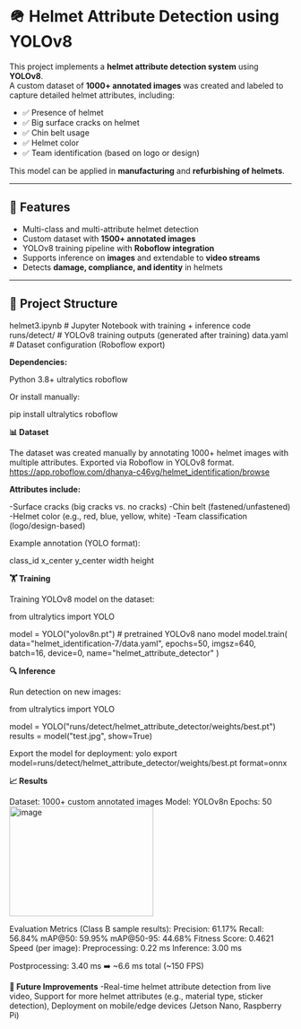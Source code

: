 # 🪖 Helmet Attribute Detection using YOLOv8

This project implements a **helmet attribute detection system** using **YOLOv8**.  
A custom dataset of **1000+ annotated images** was created and labeled to capture detailed helmet attributes, including:

- ✅ Presence of helmet  
- ✅ Big surface cracks on helmet  
- ✅ Chin belt usage  
- ✅ Helmet color  
- ✅ Team identification (based on logo or design)  

This model can be applied in **manufacturing** and **refurbishing of helmets**.

---

## 🚀 Features
- Multi-class and multi-attribute helmet detection  
- Custom dataset with **1500+ annotated images**  
- YOLOv8 training pipeline with **Roboflow integration**  
- Supports inference on **images** and extendable to **video streams**  
- Detects **damage, compliance, and identity** in helmets  

---

## 📂 Project Structure
helmet3.ipynb # Jupyter Notebook with training + inference code
runs/detect/ # YOLOv8 training outputs (generated after training)
data.yaml # Dataset configuration (Roboflow export)

**Dependencies:**

Python 3.8+
ultralytics
roboflow

Or install manually:

pip install ultralytics roboflow

**📊 Dataset**

The dataset was created manually by annotating 1000+ helmet images with multiple attributes.
Exported via Roboflow in YOLOv8 format.
https://app.roboflow.com/dhanya-c46vg/helmet_identification/browse

**Attributes include:**

-Surface cracks (big cracks vs. no cracks)
-Chin belt (fastened/unfastened)
-Helmet color (e.g., red, blue, yellow, white)
-Team classification (logo/design-based)

Example annotation (YOLO format):

class_id x_center y_center width height

**🏋️ Training**

Training YOLOv8 model on the dataset:

from ultralytics import YOLO

model = YOLO("yolov8n.pt")  # pretrained YOLOv8 nano model
model.train(
    data="helmet_identification-7/data.yaml",
    epochs=50,
    imgsz=640,
    batch=16,
    device=0,
    name="helmet_attribute_detector"
)

**🔍 Inference**

Run detection on new images:

from ultralytics import YOLO

model = YOLO("runs/detect/helmet_attribute_detector/weights/best.pt")
results = model("test.jpg", show=True)

Export the model for deployment:
yolo export model=runs/detect/helmet_attribute_detector/weights/best.pt format=onnx

**📈 Results**

Dataset: 1000+ custom annotated images
Model: YOLOv8n
Epochs: 50
<img width="257" height="196" alt="image" src="https://github.com/user-attachments/assets/8fe61b2a-89cb-4ac4-8228-963e1ff32cfe" />

Evaluation Metrics (Class B sample results):
Precision: 61.17%
Recall: 56.84%
mAP@50: 59.95%
mAP@50-95: 44.68%
Fitness Score: 0.4621
Speed (per image):
Preprocessing: 0.22 ms
Inference: 3.00 ms

Postprocessing: 3.40 ms
➡️ ~6.6 ms total (~150 FPS)

**📌 Future Improvements**
-Real-time helmet attribute detection from live video, Support for more helmet attributes (e.g., material type, sticker detection), Deployment on mobile/edge devices (Jetson Nano, Raspberry Pi)
